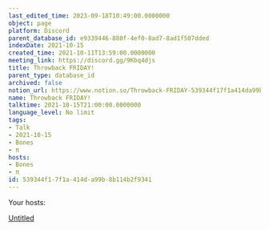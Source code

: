 ```yaml
---
last_edited_time: 2023-09-18T10:49:00.0000000
object: page
platform: Discord
parent_database_id: e9339446-880f-4ef0-8ad7-8ad1f507dded
indexDate: 2021-10-15
created_time: 2021-10-11T13:59:00.0000000
meeting_link: https://discord.gg/9Kbq4djs
title: Throwback FRIDAY!
parent_type: database_id
archived: false
notion_url: https://www.notion.so/Throwback-FRIDAY-539344f17f1a414da99b8b114b2f9341
name: Throwback FRIDAY!
talktime: 2021-10-15T21:00:00.0000000
language_level: No limit
tags:
- Talk
- 2021-10-15
- Bones
- π
hosts:
- Bones
- π
id: 539344f1-7f1a-414d-a99b-8b114b2f9341
---
```




Your hosts:

[Untitled](https://www.notion.so/482e61b02b9c4456b2b4fe86bb7544c6)   





